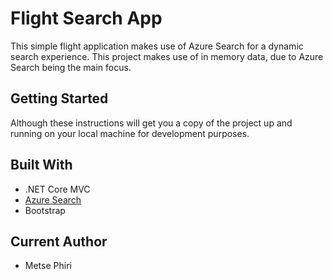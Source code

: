 # Flight Search App

This simple flight application makes use of Azure Search for a dynamic search experience.
This project makes use of in memory data, due to Azure Search being the main focus.

## Getting Started
Although these instructions will get you a copy of the project up and running on your local machine for development purposes.

## Built With
* .NET Core MVC
* [Azure Search](https://azure.microsoft.com/en-us/services/search/)
* Bootstrap

## Current Author
* Metse Phiri
